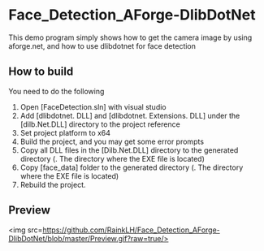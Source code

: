 # Face_Detection_AForge-DlibDotNet
This demo program simply shows how to get the camera image by using aforge.net, and how to use dlibdotnet for face detection

## How to build
You need to do the following</br>
1. Open [FaceDetection.sln] with visual studio
2. Add [dlibdotnet. DLL] and [dlibdotnet. Extensions. DLL] under the [dilb.Net.DLL\] directory to the project reference
3. Set project platform to x64
4. Build the project, and you may get some error prompts
5. Copy all DLL files in the [Dilb.Net.DLL\] directory to the generated directory (. The directory where the EXE file is located)
6. Copy [face_data] folder to the generated directory (. The directory where the EXE file is located)
7. Rebuild the project.

## Preview
<img src=https://github.com/RainkLH/Face_Detection_AForge-DlibDotNet/blob/master/Preview.gif?raw=true/>

